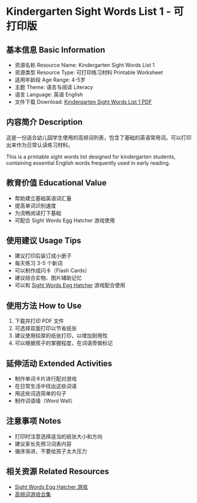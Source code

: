 # Kindergarten Sight Words List 1 - 可打印版

## 基本信息 Basic Information
- 资源名称 Resource Name: Kindergarten Sight Words List 1
- 资源类型 Resource Type: 可打印练习材料 Printable Worksheet
- 适用年龄段 Age Range: 4-5岁
- 主题 Theme: 语言与阅读 Literacy
- 语言 Language: 英语 English
- 文件下载 Download: [Kindergarten Sight Words List 1 PDF](/assets/pdfs/Kindergarten-Sight-Word-List-1.pdf)

## 内容简介 Description
这是一份适合幼儿园学生使用的高频词列表，包含了基础的英语常用词。可以打印出来作为日常认读练习材料。

This is a printable sight words list designed for kindergarten students, containing essential English words frequently used in early reading.

## 教育价值 Educational Value
- 帮助建立基础英语词汇量
- 提高单词识别速度
- 为流畅阅读打下基础
- 可配合 Sight Words Egg Hatcher 游戏使用

## 使用建议 Usage Tips
- 建议打印后装订成小册子
- 每天练习 3-5 个新词
- 可以制作成闪卡（Flash Cards）
- 建议结合实物、图片辅助记忆
- 可以和 [Sight Words Egg Hatcher](sight_words_egg_hatcher.md) 游戏配合使用

## 使用方法 How to Use
1. 下载并打印 PDF 文件
2. 可选择双面打印以节省纸张
3. 建议使用较厚的纸张打印，以增加耐用性
4. 可以根据孩子的掌握程度，在词语旁做标记

## 延伸活动 Extended Activities
- 制作单词卡片进行配对游戏
- 在日常生活中找出这些词语
- 用这些词造简单的句子
- 制作词语墙（Word Wall）

## 注意事项 Notes
- 打印时注意选择适当的纸张大小和方向
- 建议家长先预习词表内容
- 循序渐进，不要给孩子太大压力

## 相关资源 Related Resources
- [Sight Words Egg Hatcher 游戏](sight_words_egg_hatcher.md)
- [高频词游戏合集](https://www.abcmouse.com/games)
